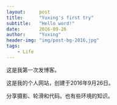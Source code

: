 ```yaml
---
layout:     post
title:      "Yuxing's first try"
subtitle:   "Hello word!"
date:       2016-09-26
author:     "Yuxing"
header-img: "img/post-bg-2016,jpg"
tags:
    - Life
---
```



这是我第一次发博客。

这是我的个人网站，创建于2016年9月26日。

分享摄影、轮滑和代码。也有些环境的知识。
